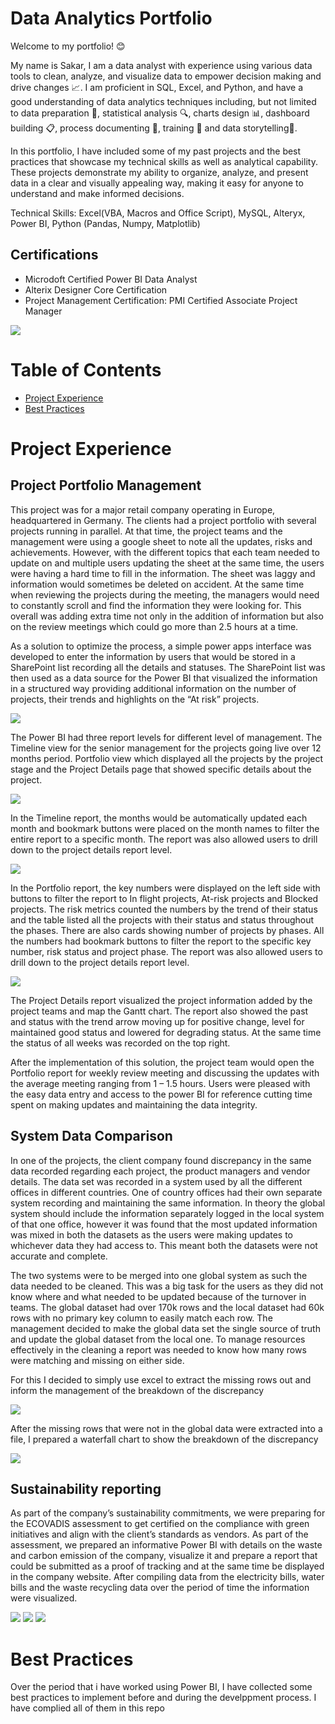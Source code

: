 # Data Analytics Portfolio

Welcome to my portfolio! :blush:

My name is Sakar, I am a data analyst with experience using various data tools to clean, analyze, and visualize data to empower decision making and drive changes :chart_with_upwards_trend:. I am proficient in SQL, Excel, and Python, and have a good understanding of data analytics techniques including, but not limited to data preparation :wrench:, statistical analysis :mag:, charts design :bar_chart:, dashboard building :clipboard:, process documenting :open_file_folder:, training :straight_ruler: and data storytelling:notebook:.

In this portfolio, I have included some of my past projects and the best practices that showcase my technical skills as well as analytical capability. These projects demonstrate my ability to organize, analyze, and present data in a clear and visually appealing way, making it easy for anyone to understand and make informed decisions.

Technical Skills: Excel(VBA, Macros and Office Script), MySQL, Alteryx, Power BI, Python (Pandas, Numpy, Matplotlib)

## Certifications
  - Microdoft Certified Power BI Data Analyst
  - Alterix Designer Core Certification
  - Project Management Certification: PMI Certified Associate Project Manager

![](https://github.com/SStej/Portfolio/blob/6a2068249107e6340d4573dbf8e29a5279dfff67/Assets/Badges.png)

# Table of Contents
  - [Project Experience](https://github.com/SStej/Portfolio/blob/main/README.md#project-experience)
  - [Best Practices](https://github.com/SStej/Portfolio/edit/main/README.md#best-practices)
    
# Project Experience

## Project Portfolio Management

This project was for a major retail company operating in Europe, headquartered in Germany. The clients had a project portfolio with several projects running in parallel. At that time, the project teams and the management were using a google sheet to note all the updates, risks and achievements. However, with the different topics that each team needed to update on and multiple users updating the sheet at the same time, the users were having a hard time to fill in the information. The sheet was laggy and information would sometimes be deleted on accident. At the same time when reviewing the projects during the meeting, the managers would need to constantly scroll and find the information they were looking for. This overall was adding extra time not only in the addition of information but also on the review meetings which could go more than 2.5 hours at a time.

As a solution to optimize the process, a simple power apps interface was developed to enter the information by users that would be stored in a SharePoint list recording all the details and statuses. The SharePoint list was then used as a data source for the Power BI that visualized the information in a structured way providing additional information on the number of projects, their trends and highlights on the “At risk” projects.

![](https://github.com/SStej/Portfolio/blob/cf5dce7ad955e8100223b73b234038f4cda81f88/Assets/Project%20Portfolio_Report%20Hierarchy.png)

The Power BI had three report levels for different level of management. The Timeline view for the senior management for the projects going live over 12 months period. Portfolio view which displayed all the projects by the project stage and the Project Details page that showed specific details about the project. 

![](https://github.com/SStej/Portfolio/blob/cf5dce7ad955e8100223b73b234038f4cda81f88/Assets/Project%20Portfolio_Timeline%20Report.png)

In the Timeline report, the months would be automatically updated each month and bookmark buttons were placed on the month names to filter the entire report to a specific month. The report was also allowed users to drill down to the project details report level. 

![](https://github.com/SStej/Portfolio/blob/cf5dce7ad955e8100223b73b234038f4cda81f88/Assets/Project%20Portfolio_Portfolio%20Report.png)

In the Portfolio report, the key numbers were displayed on the left side with buttons to filter the report to In flight projects, At-risk projects and Blocked projects. The risk metrics counted the numbers by the trend of their status and the table listed all the projects with their status and status throughout the phases. There are also cards showing number of projects by phases. All the numbers had bookmark buttons to filter the report to the specific key number, risk status and project phase. The report was also allowed users to drill down to the project details report level. 

![](https://github.com/SStej/Portfolio/blob/cf5dce7ad955e8100223b73b234038f4cda81f88/Assets/Project%20Portfolio_Project%20Details%20Report.png)

The Project Details report visualized the project information added by the project teams and map the Gantt chart. The report also showed the past and status with the trend arrow moving up for positive change, level for maintained good status and lowered for degrading status. At the same time the status of all weeks was recorded on the top right.

After the implementation of this solution, the project team would open the Portfolio report for weekly review meeting and discussing the updates with the average meeting ranging from 1 – 1.5 hours. Users were pleased with the easy data entry and access to the power BI for reference cutting time spent on making updates and maintaining the data integrity.

## System Data Comparison

In one of the projects, the client company found discrepancy in the same data recorded regarding each project, the product managers and vendor details. The data set was recorded in a system used by all the different offices in different countries. One of country offices had their own separate system recording and maintaining the same information. In theory the global system should include the information separately logged in the local system of that one office, however it was found that the most updated information was mixed in both the datasets as the users were making updates to whichever data they had access to. This meant both the datasets were not accurate and complete. 

The two systems were to be merged into one global system as such the data needed to be cleaned. This was a big task for the users as they did not know where and what needed to be updated because of the turnover in teams. The global dataset had over 170k rows and the local dataset had 60k rows with no primary key column to easily match each row.
The management decided to make the global data set the single source of truth and update the global dataset from the local one. To manage resources effectively in the cleaning a report was needed to know how many rows were matching and missing on either side.

For this I decided to simply use excel to extract the missing rows out and inform the management of the breakdown of the discrepancy

![](https://github.com/SStej/Portfolio/blob/cf5dce7ad955e8100223b73b234038f4cda81f88/Assets/Data%20Comparision.png)

After the missing rows that were not in the global data were extracted into a file, I prepared a waterfall chart to show the breakdown of the discrepancy

![](https://github.com/SStej/Portfolio/blob/cf5dce7ad955e8100223b73b234038f4cda81f88/Assets/Data%20Comparison%20Report.png)

## Sustainability reporting

As part of the company’s sustainability commitments, we were preparing for the ECOVADIS assessment to get certified on the compliance with green initiatives and align with the client’s standards as vendors. As part of the assessment, we prepared an informative Power BI with details on the waste and carbon emission of the company, visualize it and prepare a report that could be submitted as a proof of tracking and at the same time be displayed in the company website.
After compiling data from the electricity bills, water bills and the waste recycling data over the period of time the information were visualized.

![](https://github.com/SStej/Portfolio/blob/cf5dce7ad955e8100223b73b234038f4cda81f88/Assets/Sustainability_Energy.png)
![](https://github.com/SStej/Portfolio/blob/cf5dce7ad955e8100223b73b234038f4cda81f88/Assets/Sustainability_Waste.png)
![](https://github.com/SStej/Portfolio/blob/cf5dce7ad955e8100223b73b234038f4cda81f88/Assets/Sustainability_Water.png)

# Best Practices

Over the period that i have worked using Power BI, I have collected some best practices to implement before and during the develppment process. 
I have complied all of them in this repo

